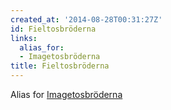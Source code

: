 ```yaml
---
created_at: '2014-08-28T00:31:27Z'
id: Fieltosbröderna
links:
  alias_for:
  - Imagetosbröderna
title: Fieltosbröderna
---
```


Alias for [Imagetosbröderna]

  [Imagetosbröderna]: Imagetosbröderna